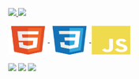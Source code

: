 <div>
  <a href="https://github.com/c4ipir4boy">  
  <img height="180em" src="https://github-readme-stats.vercel.app/api?username=c4ipir4boy&show_icons=true&theme=jolly"/>
  <img height="180em" src="https://github-readme-stats.vercel.app/api/top-langs/?username=c4ipir4boy&theme=jolly&langs_count=6&layout=compact"/>
</div>
<div><br>
  <img align="center" alt="HTML" height="60" width="80" src="https://raw.githubusercontent.com/devicons/devicon/master/icons/html5/html5-original.svg">
  <img align="center" alt="CSS" height="60" width="80" src="https://raw.githubusercontent.com/devicons/devicon/master/icons/css3/css3-original.svg">
  <img align="center" alt="Js" height="60" width="80" src="https://raw.githubusercontent.com/devicons/devicon/master/icons/javascript/javascript-plain.svg">
  </a>
</div>
<br>
<div> 
  <a href="https://instagram.com/beirut.not.god" target="_blank"><img src="https://img.shields.io/badge/-Instagram-%23E4405F?style=for-the-badge&logo=instagram&logoColor=white" target="_blank"></a>
  <a href = "mailto:gbertoccip@gmail.com"><img src="https://img.shields.io/badge/-Gmail-%23333?style=for-the-badge&logo=gmail&logoColor=white" target="_blank"></a>
  <a href="https://www.linkedin.com/in/gabrielbertoccipedrosa" target="_blank"><img src="https://img.shields.io/badge/-LinkedIn-%230077B5?style=for-the-badge&logo=linkedin&logoColor=white" target="_blank"></a>
</div>

<!--
- 💞️ I’m looking to collaborate on Simple projects to increase my knologe and portfolio, or jobs at my level.
- 📫 How to reach me: Dm on insta :p https://www.instagram.com/beirut.not.god/
c4ipir4boy/c4ipir4boy is a ✨ special ✨ repository because its `README.md` (this file) appears on your GitHub profile.
You can click the Preview link to take a look at your changes.
--->
